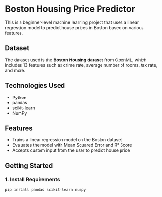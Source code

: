 # Boston Housing Price Predictor

This is a beginner-level machine learning project that uses a linear regression model to predict house prices in Boston based on various features.

## Dataset

The dataset used is the **Boston Housing dataset** from OpenML, which includes 13 features such as crime rate, average number of rooms, tax rate, and more.

## Technologies Used

- Python
- pandas
- scikit-learn
- NumPy

## Features

- Trains a linear regression model on the Boston dataset
- Evaluates the model with Mean Squared Error and R² Score
- Accepts custom input from the user to predict house price

## Getting Started

### 1. Install Requirements

```bash
pip install pandas scikit-learn numpy
